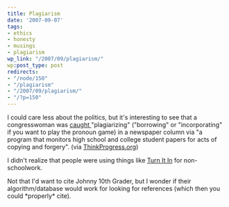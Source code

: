 ```yaml
---
title: Plagiarism
date: '2007-09-07'
tags:
- ethics
- honesty
- musings
- plagiarism
wp_link: "/2007/09/plagiarism/"
wp:post_type: post
redirects:
- "/node/150"
- "/plagiarism"
- "/2007/09/plagiarism/"
- "/?p=150"
---
```


I could care less about the politics, but it's interesting to see that a congresswoman was [caught ](http://www.dccc.org/stakeholder/archives/005317.html)"plagiarizing" ("borrowing" or "incorporating" if you want to play the pronoun game) in a newspaper column via "a program that monitors high school and college student papers for acts of copying and forgery". (via [ThinkProgress.org](http://thinkprogress.org/2007/09/07/schmidt-caught-plagiarizing-in-newspaper-column/))

I didn't realize that people were using things like [Turn It In](http://turnitin.com/) for non-schoolwork.

Not that I'd want to cite Johnny 10th Grader, but I wonder if their algorithm/database would work for looking for references (which then you could \*properly\* cite).
